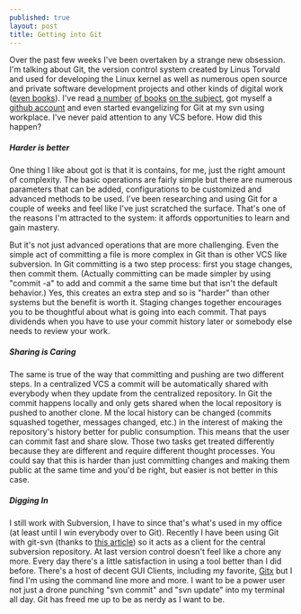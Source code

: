```yaml
---
published: true
layout: post
title: Getting into Git
---
```


Over the past few weeks I've been overtaken by a strange new obsession. I'm talking about Git, the version control system created by Linus Torvald and used for developing the Linux kernel as well as numerous open source and private software development projects and other kinds of digital work ([even books](https://github.com/progit/progit "progit/progit - GitHub")).  I've read [a number](http://progit.org/ "Pro Git - Pro Git Book") [of books](http://www-cs-students.stanford.edu/~blynn/gitmagic/ "Git Magic - Preface") [on the subject](http://book.git-scm.com/ "Git Community Book"), got myself a [github account](https://github.com/thechinnster) and even started evangelizing for Git at my svn using workplace.  I've never paid attention to any VCS before.  How did this happen? 

##### Harder is better

One thing I like about got is that it is contains, for me, just the right amount of complexity. The basic operations are fairly simple but there are numerous parameters that can be added, configurations to be customized and advanced methods to be used. I've been researching and using Git for a couple of weeks and feel like I've just scratched the surface. That's one of the reasons I'm attracted to the system: it affords opportunities to learn and gain mastery. 

But it's not just advanced operations that are more challenging. Even the simple act of committing a file is more complex in Git than is other VCS like subversion. In  Git committing is a two step process: first you stage changes, then commit them. (Actually committing can be made simpler by using "commit -a" to add and commit a the same time but that isn't the default behavior.) Yes, this creates an extra step and so is "harder" than other systems but the benefit is worth it.  Staging changes together encourages you to be thoughtful about what is going into each commit. That pays dividends when you have to use your commit history later or somebody else needs to review your work. 

##### Sharing is Caring

The same is true of the way that committing and pushing are two different steps. In a centralized VCS a commit will be automatically shared with everybody when they update from the centralized repository. In Git the commit happens locally and only gets shared when the local repository is pushed to another clone. M the local history can be changed (commits squashed together, messages changed, etc.) in the interest of making the repository's history better for public consumption. This means that the user can commit fast and share slow. Those two tasks get treated differently because they are different and require different thought processes. You could say that this is harder than just committing changes and making them public at the same time and you'd be right, but easier is not better in this case.

##### Digging In

I still work with Subversion, I have to since that's what's used in my office (at least until I win everybody over to Git).  Recently I have been using Git with git-svn (thanks to [this article](http://andy.delcambre.com/2008/03/04/git-svn-workflow.html "Git SVN Workflow")) so it acts as a client for the central subversion repository.  At last version control doesn't feel like a chore any more.  Every day there's a little satisfaction in using a tool better than I did before.  There's a host of decent GUI Clients, including my favorite, [Gitx](http://gitx.frim.nl/ "GitX - Home") but I find I'm using the command line more and more.  I want to be a power user not just a drone punching "svn commit" and "svn update" into my terminal all day.  Git has freed me up to be as nerdy as I want to be.    


